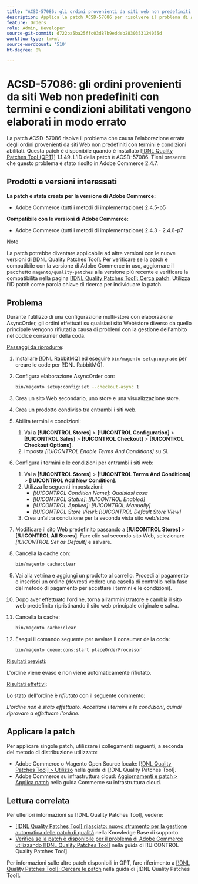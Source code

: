 ```yaml
---
title: "ACSD-57086: gli ordini provenienti da siti web non predefiniti con termini e condizioni abilitati non vengono elaborati correttamente"
description: Applica la patch ACSD-57086 per risolvere il problema di Adobe Commerce, a causa del quale gli ordini provenienti da siti Web non predefiniti con termini e condizioni abilitati non vengono elaborati correttamente.
feature: Orders
role: Admin, Developer
source-git-commit: d722ba5ba25ffc03d87b9eddeb2830353124055d
workflow-type: tm+mt
source-wordcount: '510'
ht-degree: 0%

---
```


# ACSD-57086: gli ordini provenienti da siti Web non predefiniti con termini e condizioni abilitati vengono elaborati in modo errato

La patch ACSD-57086 risolve il problema che causa l&#39;elaborazione errata degli ordini provenienti da siti Web non predefiniti con termini e condizioni abilitati. Questa patch è disponibile quando è installato [[!DNL Quality Patches Tool (QPT)]](https://experienceleague.adobe.com/en/docs/commerce-knowledge-base/kb/announcements/commerce-announcements/magento-quality-patches-released-new-tool-to-self-serve-quality-patches) 1.1.49. L’ID della patch è ACSD-57086. Tieni presente che questo problema è stato risolto in Adobe Commerce 2.4.7.

## Prodotti e versioni interessati

**La patch è stata creata per la versione di Adobe Commerce:**

* Adobe Commerce (tutti i metodi di implementazione) 2.4.5-p5

**Compatibile con le versioni di Adobe Commerce:**

* Adobe Commerce (tutti i metodi di implementazione) 2.4.3 - 2.4.6-p7

>[!NOTE]
>
>La patch potrebbe diventare applicabile ad altre versioni con le nuove versioni di [!DNL Quality Patches Tool]. Per verificare se la patch è compatibile con la versione di Adobe Commerce in uso, aggiornare il pacchetto `magento/quality-patches` alla versione più recente e verificare la compatibilità nella pagina [[!DNL Quality Patches Tool]: Cerca patch](https://experienceleague.adobe.com/tools/commerce-quality-patches/index.html). Utilizza l’ID patch come parola chiave di ricerca per individuare la patch.

## Problema

Durante l&#39;utilizzo di una configurazione multi-store con elaborazione AsyncOrder, gli ordini effettuati su qualsiasi sito Web/store diverso da quello principale vengono rifiutati a causa di problemi con la gestione dell&#39;ambito nel codice consumer della coda.

<u>Passaggi da riprodurre</u>:

1. Installare [!DNL RabbitMQ] ed eseguire `bin/magento setup:upgrade` per creare le code per [!DNL RabbitMQ].
1. Configura elaborazione AsyncOrder con:

   ```bash
   bin/magento setup:config:set --checkout-async 1
   ```

1. Crea un sito Web secondario, uno store e una visualizzazione store.
1. Crea un prodotto condiviso tra entrambi i siti web.
1. Abilita termini e condizioni:
   1. Vai a **[!UICONTROL Stores]** > **[!UICONTROL Configuration]** > **[!UICONTROL Sales]** > **[!UICONTROL Checkout]** > **[!UICONTROL Checkout Options]**.
   1. Imposta *[!UICONTROL Enable Terms And Conditions]* su *Sì*.
1. Configura i termini e le condizioni per entrambi i siti web:
   1. Vai a **[!UICONTROL Stores]** > **[!UICONTROL Terms And Conditions]** > **[!UICONTROL Add New Condition]**.
   1. Utilizza le seguenti impostazioni:
      * *[!UICONTROL Condition Name]*: *Qualsiasi cosa*
      * *[!UICONTROL Status]*: *[!UICONTROL Enabled]*
      * *[!UICONTROL Applied]*: *[!UICONTROL Manually]*
      * *[!UICONTROL Store View]*: *[!UICONTROL Default Store View]*
   1. Crea un’altra condizione per la seconda vista sito web/store.
1. Modificare il sito Web predefinito passando a **[!UICONTROL Stores]** > **[!UICONTROL All Stores]**. Fare clic sul secondo sito Web, selezionare *[!UICONTROL Set as Default]* e salvare.
1. Cancella la cache con:

   ```bash
   bin/magento cache:clear
   ```

1. Vai alla vetrina e aggiungi un prodotto al carrello. Procedi al pagamento e inserisci un ordine (dovresti vedere una casella di controllo nella fase del metodo di pagamento per accettare i termini e le condizioni).
1. Dopo aver effettuato l’ordine, torna all’amministratore e cambia il sito web predefinito ripristinando il sito web principale originale e salva.
1. Cancella la cache:

   ```bash
   bin/magento cache:clear
   ```

1. Esegui il comando seguente per avviare il consumer della coda:

   ```bash
   bin/magento queue:cons:start placeOrderProcessor
   ```

<u>Risultati previsti</u>:

L&#39;ordine viene evaso e non viene automaticamente rifiutato.

<u>Risultati effettivi</u>:

Lo stato dell&#39;ordine è *rifiutato* con il seguente commento:

*L&#39;ordine non è stato effettuato. Accettare i termini e le condizioni, quindi riprovare a effettuare l&#39;ordine.*

## Applicare la patch

Per applicare singole patch, utilizzare i collegamenti seguenti, a seconda del metodo di distribuzione utilizzato:

* Adobe Commerce o Magento Open Source locale: [[!DNL Quality Patches Tool] > Utilizzo](https://experienceleague.adobe.com/docs/commerce-operations/tools/quality-patches-tool/usage.html) nella guida di [!DNL Quality Patches Tool].
* Adobe Commerce su infrastruttura cloud: [Aggiornamenti e patch > Applica patch](https://experienceleague.adobe.com/docs/commerce-cloud-service/user-guide/develop/upgrade/apply-patches.html) nella guida Commerce su infrastruttura cloud.

## Lettura correlata

Per ulteriori informazioni su [!DNL Quality Patches Tool], vedere:

* [[!DNL Quality Patches Tool] rilasciato: nuovo strumento per la gestione automatica delle patch di qualità](https://experienceleague.adobe.com/en/docs/commerce-knowledge-base/kb/announcements/commerce-announcements/magento-quality-patches-released-new-tool-to-self-serve-quality-patches) nella Knowledge Base di supporto.
* [Verifica se la patch è disponibile per il problema di Adobe Commerce utilizzando  [!DNL Quality Patches Tool]](/help/tools/quality-patches-tool/patches-available-in-qpt/check-patch-for-magento-issue-with-magento-quality-patches.md) nella guida di [!UICONTROL Quality Patches Tool].


Per informazioni sulle altre patch disponibili in QPT, fare riferimento a [[!DNL Quality Patches Tool]: Cercare le patch](https://experienceleague.adobe.com/tools/commerce-quality-patches/index.html) nella guida di [!DNL Quality Patches Tool].

